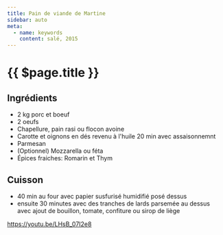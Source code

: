 ```yaml
---
title: Pain de viande de Martine
sidebar: auto
meta:
  - name: keywords
    content: salé, 2015
---
```


# {{ $page.title }}

## Ingrédients

<!-- <recipePortion :recette="$page.frontmatter.JSON" /> -->


- 2 kg porc et boeuf
- 2 oeufs
- Chapellure, pain rasi ou flocon avoine
- Carotte et oignons en dés revenu à l'huile 20 min avec assaisonnemnt
- Parmesan
- (Optionnel) Mozzarella ou féta
- Épices fraiches: Romarin et Thym

## Cuisson
- 40 min au four avec papier susfurisé humidifié posé dessus
- ensuite 30 minutes avec des tranches de lards parsemée au dessus
avec ajout de bouillon, tomate, confiture ou sirop de liège

https://youtu.be/LHsB_07I2e8
